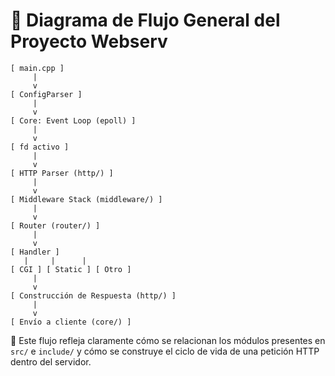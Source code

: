 # 🔄 Diagrama de Flujo General del Proyecto Webserv

```
[ main.cpp ]
     |
     v
[ ConfigParser ]
     |
     v
[ Core: Event Loop (epoll) ]
     |
     v
[ fd activo ]
     |
     v
[ HTTP Parser (http/) ]
     |
     v
[ Middleware Stack (middleware/) ]
     |
     v
[ Router (router/) ]
     |
     v
[ Handler ]
   |     |      |
[ CGI ] [ Static ] [ Otro ]
     |
     v
[ Construcción de Respuesta (http/) ]
     |
     v
[ Envío a cliente (core/) ]
```

🧠 Este flujo refleja claramente cómo se relacionan los módulos presentes en `src/` e `include/` y cómo se construye el ciclo de vida de una petición HTTP dentro del servidor.